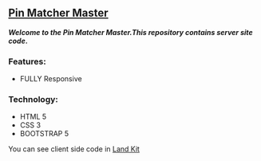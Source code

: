 ## [Pin Matcher Master](https://shaharina.github.io/Pin-matcher-master/)
**_Welcome to the Pin Matcher Master.This repository contains server site code_.**


### Features:
- FULLY Responsive 

### Technology:
- HTML 5
- CSS 3
- BOOTSTRAP 5


You can see client side code in [Land Kit](https://github.com/Shaharina/Land-Kit)
